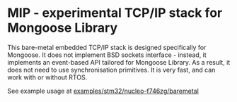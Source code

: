 # MIP - experimental TCP/IP stack for Mongoose Library

This bare-metal embedded TCP/IP stack is designed specifically for Mongoose.
It does not implement BSD sockets interface - instead, it implements
an event-based API tailored for Mongoose Library. As a result, it does not
need to use synchronisation primitives. It is very fast, and can work
with or without RTOS.

See example usage at [examples/stm32/nucleo-f746zg/baremetal](../examples/stm32/nucleo-f746zg/baremetal)
